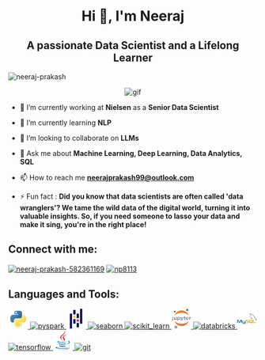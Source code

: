<h1 align="center">Hi 👋, I'm Neeraj</h1>
<h2 align="center">A passionate Data Scientist and a Lifelong Learner</h2>

<p align="left"> <img src="https://komarev.com/ghpvc/?username=neeraj-prakash&label=Profile%20views&color=0e75b6&style=flat" alt="neeraj-prakash" /> </p>

<p align="center"> <img src="https://github.com/Neeraj-Prakash/Neeraj-Prakash/blob/main/0_CHs47eo87tMPd_-q.gif"  alt="gif" height="300px" width="600px"> </p>

- 🔭 I’m currently working at **Nielsen** as a **Senior Data Scientist**

- 🌱 I’m currently learning **NLP**

- 👯 I’m looking to collaborate on **LLMs**

- 💬 Ask me about **Machine Learning, Deep Learning, Data Analytics, SQL**

- 📫 How to reach me **neerajprakash99@outlook.com**

- ⚡ Fun fact : **Did you know that data scientists are often called 'data wranglers'? We tame the wild data of the digital world, turning it into valuable insights. So, if you need someone to lasso your data and make it sing, you're in the right place!**

<h2 align="left">Connect with me:</h2>
<p align="left">
<a href="https://linkedin.com/in/neeraj-prakash-582361169" target="blank"><img align="center" src="https://raw.githubusercontent.com/rahuldkjain/github-profile-readme-generator/master/src/images/icons/Social/linked-in-alt.svg" alt="neeraj-prakash-582361169" height="30" width="40" /></a>
<a href="https://www.hackerrank.com/np8113" target="blank"><img align="center" src="https://raw.githubusercontent.com/rahuldkjain/github-profile-readme-generator/master/src/images/icons/Social/hackerrank.svg" alt="np8113" height="30" width="40" /></a>
</p>

<h2 align="left">Languages and Tools:</h2>
<p align="left"> <a href="https://www.python.org" target="_blank" rel="noreferrer"> <img src="https://raw.githubusercontent.com/devicons/devicon/master/icons/python/python-original.svg" alt="python" width="40" height="40"/> </a>
<a href="https://spark.apache.org/docs/latest/api/python/index.html" target="_blank" rel="noreferrer"> <img src="https://cdn.icon-icons.com/icons2/2699/PNG/512/apache_spark_logo_icon_170560.png" alt="pyspark" width="40" height="40"/> </a> 
<a href="https://pandas.pydata.org/" target="_blank" rel="noreferrer"> <img src="https://raw.githubusercontent.com/devicons/devicon/2ae2a900d2f041da66e950e4d48052658d850630/icons/pandas/pandas-original.svg" alt="pandas" width="40" height="40"/> </a> 
<a href="https://seaborn.pydata.org/" target="_blank" rel="noreferrer"> <img src="https://seaborn.pydata.org/_images/logo-mark-lightbg.svg" alt="seaborn" width="40" height="40"/> </a> 
<a href="https://scikit-learn.org/" target="_blank" rel="noreferrer"> <img src="https://upload.wikimedia.org/wikipedia/commons/0/05/Scikit_learn_logo_small.svg" alt="scikit_learn" width="40" height="40"/> </a>
<a href="https://jupyter.org/" target="_blank" rel="noreferrer"> <img src="https://github.com/devicons/devicon/blob/master/icons/jupyter/jupyter-original-wordmark.svg" alt="jupyter" width="40" height="40"/> </a> 
<a href="https://www.databricks.com/" target="_blank" rel="noreferrer"> <img src="https://cdn-ankpc.nitrocdn.com/CXPATxiuOnLCmBDTxjvMhJHZsrQOcxUs/assets/images/optimized/rev-ffd2cd7/www.striim.com/wp-content/uploads/2022/06/Databricks-logo-iconwhite.png" alt="databricks" width="40" height="40"/> </a>
<a href="https://www.mysql.com/" target="_blank" rel="noreferrer"> <img src="https://raw.githubusercontent.com/devicons/devicon/master/icons/mysql/mysql-original-wordmark.svg" alt="mysql" width="40" height="40"/> </a> 
<a href="https://www.tensorflow.org" target="_blank" rel="noreferrer"> <img src="https://www.vectorlogo.zone/logos/tensorflow/tensorflow-icon.svg" alt="tensorflow" width="40" height="40"/> </a> 
<a href="https://www.java.com" target="_blank" rel="noreferrer"> <img src="https://raw.githubusercontent.com/devicons/devicon/master/icons/java/java-original.svg" alt="java" width="40" height="40"/> </a>
<a href="https://git-scm.com/" target="_blank" rel="noreferrer"> <img src="https://www.vectorlogo.zone/logos/git-scm/git-scm-icon.svg" alt="git" width="40" height="40"/> </a>
</p>
